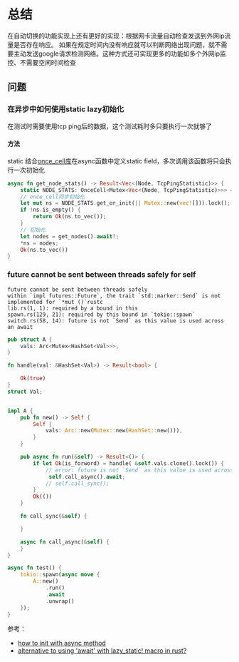 # 总结

在自动切换的功能实现上还有更好的实现：根据网卡流量自动检查发送到外网ip流量是否存在响应。
如果在规定时间内没有响应就可以判断网络出现问题，就不需要主动发送google请求检测网络。这种方式还可实现更多的功能如多个外网ip监控、不需要空闲时间检查

## 问题

### 在异步中如何使用static lazy初始化

在测试时需要使用tcp ping后的数据，这个测试耗时多只要执行一次就够了

#### 方法

static 结合[once_cell库](https://docs.rs/crate/once_cell/1.6.0/source/)在async函数中定义static field，多次调用该函数将只会执行一次初始化

```rust
async fn get_node_stats() -> Result<Vec<(Node, TcpPingStatistic)>> {
    static NODE_STATS: OnceCell<Mutex<Vec<(Node, TcpPingStatistic)>>> = OnceCell::new();
    // once_cell同步初始化
    let mut ns = NODE_STATS.get_or_init(|| Mutex::new(vec![])).lock();
    if !ns.is_empty() {
        return Ok(ns.to_vec());
    }
    // 初始化
    let nodes = get_nodes().await?;
    *ns = nodes;
    Ok(ns.to_vec())
}
```

### future cannot be sent between threads safely for self

```
future cannot be sent between threads safely
within `impl futures::Future`, the trait `std::marker::Send` is not implemented for `*mut ()`rustc
lib.rs(1, 1): required by a bound in this
spawn.rs(129, 21): required by this bound in `tokio::spawn`
switch.rs(58, 14): future is not `Send` as this value is used across an await
```

```rust
pub struct A {
    vals: Arc<Mutex<HashSet<Val>>>,
}

fn handle(val: &HashSet<Val>) -> Result<bool> {

    Ok(true)
}
struct Val;


impl A {
    pub fn new() -> Self {
        Self {
            vals: Arc::new(Mutex::new(HashSet::new())),
        }
    }

    pub async fn run(&self) -> Result<()> {
        if let Ok(is_forword) = handle( &self.vals.clone().lock()) {
            // error: future is not `Send` as this value is used across an await
             self.call_async().await;
            // self.call_sync();
        }
        Ok(())
    }

    fn call_sync(&self) {

    }

    async fn call_async(&self) {
    }
}

async fn test() {
    tokio::spawn(async move {
        A::new()
            .run()
            .await
            .unwrap()
    });
}
```

参考：

* [how to init with async method](https://github.com/matklad/once_cell/issues/108)
* [alternative to using 'await' with lazy_static! macro in rust?](https://stackoverflow.com/questions/62351945/alternative-to-using-await-with-lazy-static-macro-in-rust)

